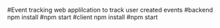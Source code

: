 #Event tracking web applilcation to track user created events 
#backend npm install
#npm start
#client npm install 
#npm start
